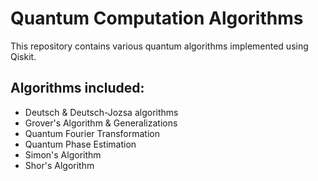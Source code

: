 # Quantum Computation Algorithms
This repository contains various quantum algorithms implemented using Qiskit.
## Algorithms included:
- Deutsch & Deutsch-Jozsa algorithms
- Grover's Algorithm & Generalizations
- Quantum Fourier Transformation
- Quantum Phase Estimation
- Simon's Algorithm
- Shor's Algorithm
